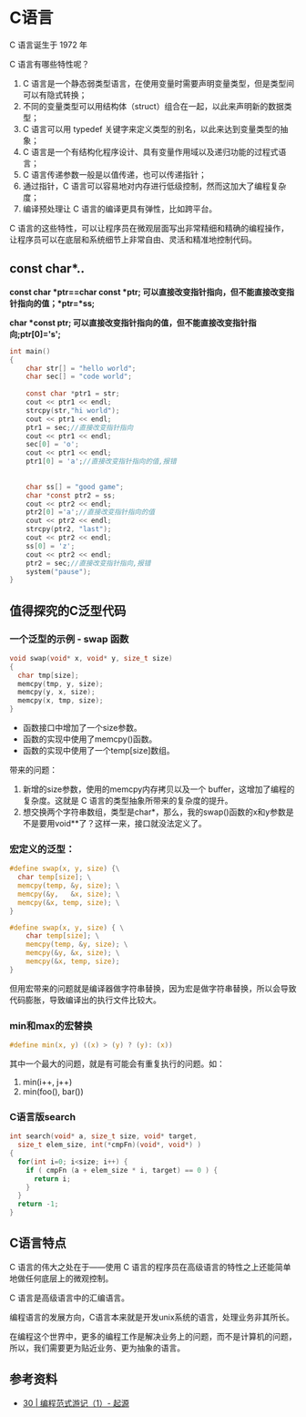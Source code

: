 # C语言

C 语言诞生于 1972 年

C 语言有哪些特性呢？

1. C 语言是一个静态弱类型语言，在使用变量时需要声明变量类型，但是类型间可以有隐式转换；
2. 不同的变量类型可以用结构体（struct）组合在一起，以此来声明新的数据类型；
3. C 语言可以用 typedef 关键字来定义类型的别名，以此来达到变量类型的抽象；
4. C 语言是一个有结构化程序设计、具有变量作用域以及递归功能的过程式语言；
5. C 语言传递参数一般是以值传递，也可以传递指针；
6. 通过指针，C 语言可以容易地对内存进行低级控制，然而这加大了编程复杂度；
7. 编译预处理让 C 语言的编译更具有弹性，比如跨平台。

C 语言的这些特性，可以让程序员在微观层面写出非常精细和精确的编程操作，让程序员可以在底层和系统细节上非常自由、灵活和精准地控制代码。



## const char*..

**const char \*ptr==char const \*ptr; 可以直接改变指针指向，但不能直接改变指针指向的值；\*ptr=\*ss;**

**char \*const ptr; 可以直接改变指针指向的值，但不能直接改变指针指向;ptr[0]='s';**

```c
int main()
{
    char str[] = "hello world";
    char sec[] = "code world";
 
    const char *ptr1 = str;
    cout << ptr1 << endl;
    strcpy(str,"hi world");
    cout << ptr1 << endl;
    ptr1 = sec;//直接改变指针指向
    cout << ptr1 << endl;
    sec[0] = 'o';
    cout << ptr1 << endl;
    ptr1[0] = 'a';//直接改变指针指向的值,报错
 
 
    char ss[] = "good game";
    char *const ptr2 = ss;
    cout << ptr2 << endl;
    ptr2[0] ='a';//直接改变指针指向的值
    cout << ptr2 << endl;
    strcpy(ptr2, "last");
    cout << ptr2 << endl;
    ss[0] = 'z';
    cout << ptr2 << endl;
    ptr2 = sec;//直接改变指针指向,报错
    system("pause");
}
```



## 值得探究的C泛型代码

### 一个泛型的示例 - swap 函数

```c
void swap(void* x, void* y, size_t size)
{
  char tmp[size];
  memcpy(tmp, y, size);
  memcpy(y, x, size);
  memcpy(x, tmp, size);
}
```

- 函数接口中增加了一个size参数。
- 函数的实现中使用了memcpy()函数。
- 函数的实现中使用了一个temp[size]数组。

带来的问题：

1. 新增的size参数，使用的memcpy内存拷贝以及一个 buffer，这增加了编程的复杂度。这就是 C 语言的类型抽象所带来的复杂度的提升。
2. 想交换两个字符串数组，类型是char*，那么，我的swap()函数的x和y参数是不是要用void**了？这样一来，接口就没法定义了。



### 宏定义的泛型：

```c
#define swap(x, y, size) {\
  char temp[size]; \
  memcpy(temp, &y, size); \
  memcpy(&y,   &x, size); \
  memcpy(&x, temp, size); \
}

#define swap(x, y, size) { \
	char temp[size]; \
	memcpy(temp, &y, size); \
	memcpy(&y, &x, size); \
	memcpy(&x, temp, size);
}
```

但用宏带来的问题就是编译器做字符串替换，因为宏是做字符串替换，所以会导致代码膨胀，导致编译出的执行文件比较大。



### min和max的宏替换

```c
#define min(x, y) ((x) > (y) ? (y): (x))
```

其中一个最大的问题，就是有可能会有重复执行的问题。如：

1. min(i++, j++)
2. min(foo(), bar())



### C语言版search

```c
int search(void* a, size_t size, void* target, 
  size_t elem_size, int(*cmpFn)(void*, void*) )
{
  for(int i=0; i<size; i++) {
    if ( cmpFn (a + elem_size * i, target) == 0 ) {
      return i;
    }
  }
  return -1;
}
```



## C语言特点

C 语言的伟大之处在于——使用 C 语言的程序员在高级语言的特性之上还能简单地做任何底层上的微观控制。

C 语言是高级语言中的汇编语言。

编程语言的发展方向，C语言本来就是开发unix系统的语言，处理业务非其所长。

在编程这个世界中，更多的编程工作是解决业务上的问题，而不是计算机的问题，所以，我们需要更为贴近业务、更为抽象的语言。



## 参考资料

- [30 | 编程范式游记（1）- 起源](https://time.geekbang.org/column/article/301)